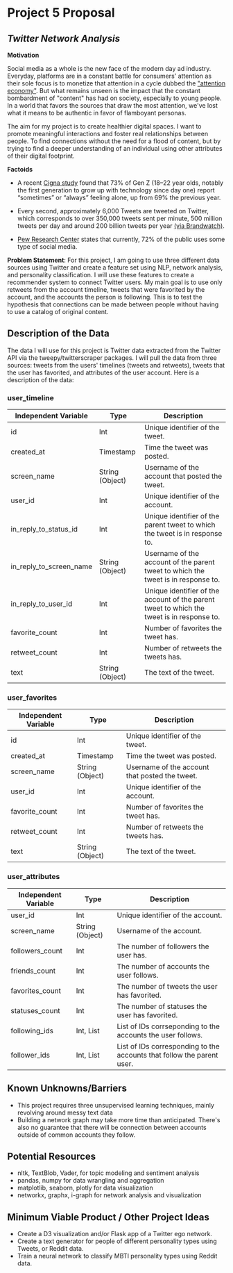 # Project 5 Proposal

## *Twitter Network Analysis* 

**Motivation**

Social media as a whole is the new face of the modern day ad industry. Everyday, platforms are in a constant battle for consumers' attention as their sole focus is to monetize that attention in a cycle dubbed the ["attention economy"](https://www.nngroup.com/articles/attention-economy/). But what remains unseen is the impact that the constant bombardment of "content" has had on society, especially to young people. In a world that favors the sources that draw the most attention, we've lost what it means to be authentic in favor of flamboyant personas.

The aim for my project is to create healthier digital spaces. I want to promote meaningful interactions and foster real relationships between people. To find connections without the need for a flood of content, but by trying to find a deeper understanding of an individual using other attributes of their digital footprint.

**Factoids**

- A recent [Cigna study](https://www.cnbc.com/2020/01/23/loneliness-is-rising-younger-workers-and-social-media-users-feel-it-most.html) found that 73% of Gen Z (18–22 year olds, notably the first generation to grow up with technology since day one) report “sometimes” or “always” feeling alone, up from 69% the previous year.

- Every second, approximately 6,000 Tweets are tweeted on Twitter, which corresponds to over 350,000 tweets sent per minute, 500 million tweets per day and around 200 billion tweets per year [(via Brandwatch)](https://www.brandwatch.com/blog/twitter-stats-and-statistics/).

- [Pew Research Center](https://www.pewresearch.org/internet/fact-sheet/social-media/) states that currently, 72% of the public uses some type of social media.

**Problem Statement**: For this project, I am going to use three different data sources using Twitter and create a feature set using NLP, network analysis, and personality classification. I will use these features to create a recommender system to connect Twitter users. My main goal is to use only retweets from the account timeline, tweets that were favorited by the account, and the accounts the person is following. This is to test the hypothesis that connections can be made between people without having to use a catalog of original content. 

## Description of the Data

The data I will use for this project is Twitter data extracted from the Twitter API via the tweepy/twitterscraper packages. I will pull the data from three sources: tweets from the users' timelines (tweets and retweets), tweets that the user has favorited, and attributes of the user account. Here is a description of the data:

### user_timeline

| Independent Variable    | Type            | Description                                                  |
| ----------------------- | --------------- | ------------------------------------------------------------ |
| id                      | Int             | Unique identifier of the tweet.                              |
| created_at              | Timestamp       | Time the tweet was posted.                                   |
| screen_name             | String (Object) | Username of the account that posted the tweet.               |
| user_id                 | Int             | Unique identifier of the account.                            |
| in_reply_to_status_id   | Int             | Unique identifier of the parent tweet to which the tweet is in response to. |
| in_reply_to_screen_name | String (Object) | Username of the account of the parent tweet to which the tweet is in response to. |
| in_reply_to_user_id     | Int             | Unique identifier of the account of the parent tweet to which the tweet is in response to. |
| favorite_count          | Int             | Number of favorites the tweet has.                           |
| retweet_count           | Int             | Number of retweets the tweets has.                           |
| text                    | String (Object) | The text of the tweet.                                       |

### user_favorites

| Independent Variable | Type            | Description                                    |
| -------------------- | --------------- | ---------------------------------------------- |
| id                   | Int             | Unique identifier of the tweet.                |
| created_at           | Timestamp       | Time the tweet was posted.                     |
| screen_name          | String (Object) | Username of the account that posted the tweet. |
| user_id              | Int             | Unique identifier of the account.              |
| favorite_count       | Int             | Number of favorites the tweet has.             |
| retweet_count        | Int             | Number of retweets the tweets has.             |
| text                 | String (Object) | The text of the tweet.                         |

### user_attributes

| Independent Variable | Type            | Description                                                  |
| -------------------- | --------------- | ------------------------------------------------------------ |
| user_id              | Int             | Unique identifier of the account.                            |
| screen_name          | String (Object) | Username of the account.                                     |
| followers_count      | Int             | The number of followers the user has.                        |
| friends_count        | Int             | The number of accounts the user follows.                     |
| favorites_count      | Int             | The number of tweets the user has favorited.                 |
| statuses_count       | Int             | The number of statuses the user has favorited.               |
| following_ids        | Int, List       | List of IDs corrseponding to the accounts the user follows.  |
| follower_ids         | Int, List       | List of IDs corresponding to the accounts that follow the parent user. |

## Known Unknowns/Barriers

- This project requires three unsupervised learning techniques, mainly revolving around messy text data
- Building a network graph may take more time than anticipated. There's also no guarantee that there will be connection between accounts outside of common accounts they follow.

## Potential Resources

- nltk, TextBlob, Vader,  for topic modeling and sentiment analysis
- pandas, numpy for data wrangling and aggregation
- matplotlib, seaborn, plotly for data visualization
- networkx, graphx, i-graph for network analysis and visualization

## Minimum Viable Product / Other Project Ideas

- Create a D3 visualization and/or Flask app of a Twitter ego network.
- Create a text generator for people of different personality types using Tweets, or Reddit data.
- Train a neural network to classify MBTI personality types using Reddit data.
